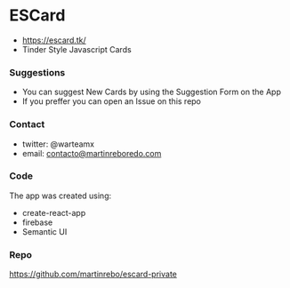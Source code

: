 # ESCard
- https://escard.tk/
- Tinder Style Javascript Cards 

### Suggestions 
- You can suggest New Cards by using the Suggestion Form on the App
- If you preffer you can open an Issue on this repo

### Contact 
- twitter: @warteamx
- email: contacto@martinreboredo.com

### Code
The app was created using: 
- create-react-app
- firebase 
- Semantic UI

### Repo
https://github.com/martinrebo/escard-private

